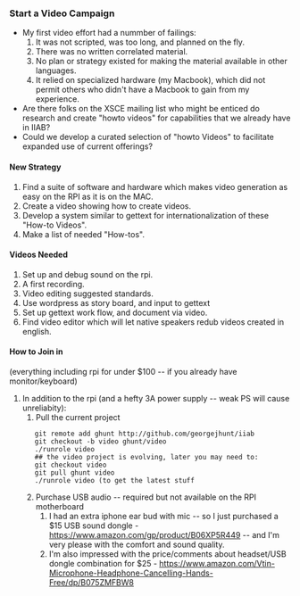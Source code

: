 ### Start a Video Campaign
* My first video effort had a nummber of failings:
   1. It was not scripted, was too long, and planned on the fly.
   2. There was no written correlated material.
   3. No plan or strategy existed for making the material available in other languages.
   4. It relied on specialized hardware (my Macbook), which did not permit others who didn't have a Macbook to gain from my experience.
* Are there folks on the XSCE mailing list who might be enticed do research and create "howto videos" for capabilities that we already have in IIAB?
* Could we develop a curated selection of "howto Videos" to facilitate expanded use of current offerings?
#### New Strategy
1. Find a suite of software and hardware which makes video generation as easy on the RPI as it is on the MAC.
2. Create a video showing how to create videos.
3. Develop a system similar to gettext for internationalization of these "How-to Videos".
4. Make a list of needed "How-tos".


#### Videos Needed
1. Set up and debug sound on the rpi.
2. A first recording.
2. Video editing suggested standards.
3. Use wordpress as story board, and input to gettext
4. Set up gettext work flow, and document via video.
5. Find video editor which will let native speakers redub videos created in english.

#### How to Join in 
(everything including rpi for under $100 -- if you already have monitor/keyboard)
1. In addition to the rpi (and a hefty 3A power supply -- weak PS will cause unreliabity):
   1. Pull the current project
   ```
      git remote add ghunt http://github.com/georgejhunt/iiab
      git checkout -b video ghunt/video
      ./runrole video
      ## the video project is evolving, later you may need to:
      git checkout video
      git pull ghunt video
      ./runrole video (to get the latest stuff
   ```
   2. Purchase USB audio -- required but not available on the RPI motherboard
      1. I had an extra iphone ear bud with mic -- so I just purchased a $15 USB sound dongle - https://www.amazon.com/gp/product/B06XP5R449 -- and I'm very please with the comfort and sound quality.
      2. I'm also impressed with the price/comments about headset/USB dongle combination for $25 - https://www.amazon.com/Vtin-Microphone-Headphone-Cancelling-Hands-Free/dp/B075ZMFBW8
      
